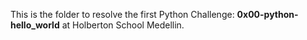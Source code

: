 This is the folder to resolve the first Python Challenge: **0x00-python-hello_world** at Holberton School Medellin.